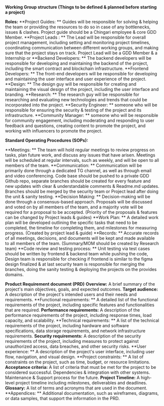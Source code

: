 ****Working Group structure (Things to be defined & planned before starting a project)****

****Roles:****
**Project Guides: **
Guides will be responsible for solving & helping the team or providing the resources to do so in case of any bottlenecks, issues & clashes. 
Project guide should be a Chingari employee & core GDD Member.
**Project Leads : **
The Lead will be responsible for overall project management, including setting and monitoring project timelines, coordinating communication between different working groups, and making sure that the project stays on track.
Project Lead will be a GDD Member & a Internship or 
**Backend Developers: **
The backend developers will be responsible for developing and maintaining the backend of the project, including the smart contract and blockchain infrastructure.
**Frontend Developers: **
The front-end developers will be responsible for developing and maintaining the user interface and user experience of the project.
**Design: **
The design guy will be responsible for creating and maintaining the visual design of the project, including the user interface and branding.
**Research: **
The research guy will be responsible for researching and evaluating new technologies and trends that could be incorporated into the project.
**Security Engineer: **
someone who will be responsible for ensuring the security & testing of the project and its infrastructure.
**Community Manager: **
someone who will be responsible for community engagement, including moderating and responding to user feedback and questions, creating content to promote the project, and working with influencers to promote the project.





****Standard Operating Procedures (SOPs):****

**Meetings: **
The team will hold regular meetings to review progress on tasks, plan future work, and discuss any issues that have arisen. Meetings will be scheduled at regular intervals, such as weekly, and will be open to all members of the team.
**Communication: **
Communication will be primarily done through a dedicated TG channel, as well as through email and video conferencing. Code base should be pushed to a private GDD Github repo, separate branches should be created for every feature and new updates with clear & understandable comments & Readme.md updates.
Branches should be merged by the security team or Project lead after doing the unit & sanity testing.
**Decision Making: **
Decision-making will be done through a consensus-based approach. Proposals will be discussed and voted on by all members of the team, and a majority vote will be required for a proposal to be accepted. (Priority of the proposals & features can be changed by Project leads & guides)
**Work Plan: **
A detailed work plan will be developed outlining the specific tasks that need to be completed, the timeline for completing them, and milestones for measuring progress. (Created by project lead & guide)
**Records: **
Accurate records of all meetings, decisions, and documents will be kept and made available to all members of the team. (Summary/MOM should be created by Research team)
**Code review and testing process: **
Unit testing via test cases should be written by frontend & backend team while pushing the code, Design team is responsible for checking if frontend is similar to the figma design finalized & at last security team is responsible for merging the branches, doing the sanity testing & deploying the projects on the provides domains. 






****Product Requirement document (PRD)****
**Overview:** 
A brief summary of the project's main objectives, goals, and expected outcomes.
**Target audience:** 
A description of the project's intended users and their needs and requirements.
**Functional requirements: **
A detailed list of the functional requirements of the project, including specific features and functionalities that are required.
**Performance requirements:** 
A description of the performance requirements of the project, including response times, load capacity, and scalability.
**Technical requirements: **
A list of the technical requirements of the project, including hardware and software specifications, data storage requirements, and network infrastructure requirements.
**Security requirements:** 
A description of the security requirements of the project, including measures to protect against unauthorized access, data breaches, and other security risks.
**User experience: **
A description of the project's user interface, including user flow, navigation, and visual design.
**Project constraints: **
A list of constraints on the project, such as time, budget, or resource limitations.
**Acceptance criteria:**
A list of criteria that must be met for the project to be considered successful.
Dependencies & integration with other systems.
Maintenance & Support process for the future.
**Project Timeline:** 
A high-level project timeline including milestones, deliverables and deadlines.
**Glossary:** 
A list of terms and acronyms that are used in the document.
**Appendices: **
Additional documentation, such as wireframes, diagrams, or data samples, that support the information in the PRD.
